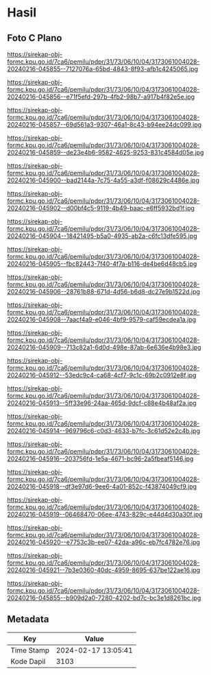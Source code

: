 # Hasil

## Foto C Plano

https://sirekap-obj-formc.kpu.go.id/7ca6/pemilu/pdpr/31/73/06/10/04/3173061004028-20240216-045855--7127076a-65bd-4843-8f93-afb1c4245065.jpg

https://sirekap-obj-formc.kpu.go.id/7ca6/pemilu/pdpr/31/73/06/10/04/3173061004028-20240216-045856--e71f5efd-297b-4fb2-98b7-a917b4f82e5e.jpg

https://sirekap-obj-formc.kpu.go.id/7ca6/pemilu/pdpr/31/73/06/10/04/3173061004028-20240216-045857--69d561a3-9307-46a1-8c43-b94ee24dc099.jpg

https://sirekap-obj-formc.kpu.go.id/7ca6/pemilu/pdpr/31/73/06/10/04/3173061004028-20240216-045859--de23e4b6-9582-4625-9253-831c4584d05e.jpg

https://sirekap-obj-formc.kpu.go.id/7ca6/pemilu/pdpr/31/73/06/10/04/3173061004028-20240216-045900--bad2144a-7c75-4a55-a3df-f08629c4486e.jpg

https://sirekap-obj-formc.kpu.go.id/7ca6/pemilu/pdpr/31/73/06/10/04/3173061004028-20240216-045902--d00bf4c5-9119-4b49-baac-e6ff5932bd1f.jpg

https://sirekap-obj-formc.kpu.go.id/7ca6/pemilu/pdpr/31/73/06/10/04/3173061004028-20240216-045904--18421495-b5a0-4935-ab2a-c6fc13dfe595.jpg

https://sirekap-obj-formc.kpu.go.id/7ca6/pemilu/pdpr/31/73/06/10/04/3173061004028-20240216-045905--fbc82443-7f40-4f7a-b116-de4be6d48cb5.jpg

https://sirekap-obj-formc.kpu.go.id/7ca6/pemilu/pdpr/31/73/06/10/04/3173061004028-20240216-045906--28761b88-671d-4d56-b6d8-dc27e9b1522d.jpg

https://sirekap-obj-formc.kpu.go.id/7ca6/pemilu/pdpr/31/73/06/10/04/3173061004028-20240216-045908--7aacf4a9-e046-4bf9-9579-caf59ecdea1a.jpg

https://sirekap-obj-formc.kpu.go.id/7ca6/pemilu/pdpr/31/73/06/10/04/3173061004028-20240216-045909--713c82a1-6d0d-498e-87ab-6e636e4b98e3.jpg

https://sirekap-obj-formc.kpu.go.id/7ca6/pemilu/pdpr/31/73/06/10/04/3173061004028-20240216-045912--53edc9c4-ca68-4cf7-9c1c-69b2c0912e8f.jpg

https://sirekap-obj-formc.kpu.go.id/7ca6/pemilu/pdpr/31/73/06/10/04/3173061004028-20240216-045913--5ff33e96-24aa-465d-9dcf-c88e4b48af2a.jpg

https://sirekap-obj-formc.kpu.go.id/7ca6/pemilu/pdpr/31/73/06/10/04/3173061004028-20240216-045914--969796c6-c0d3-4633-b7fc-3c61d52e2c4b.jpg

https://sirekap-obj-formc.kpu.go.id/7ca6/pemilu/pdpr/31/73/06/10/04/3173061004028-20240216-045916--203756fd-1e5a-4671-bc96-2a5fbeaf5146.jpg

https://sirekap-obj-formc.kpu.go.id/7ca6/pemilu/pdpr/31/73/06/10/04/3173061004028-20240216-045918--df3e97d6-9ee6-4a01-852c-f43874049cf9.jpg

https://sirekap-obj-formc.kpu.go.id/7ca6/pemilu/pdpr/31/73/06/10/04/3173061004028-20240216-045919--06468470-06ee-4743-829c-e44d4d30a30f.jpg

https://sirekap-obj-formc.kpu.go.id/7ca6/pemilu/pdpr/31/73/06/10/04/3173061004028-20240216-045920--e7753c3b-ee07-42da-a96c-eb7fc4782e76.jpg

https://sirekap-obj-formc.kpu.go.id/7ca6/pemilu/pdpr/31/73/06/10/04/3173061004028-20240216-045921--7b3e0360-40dc-4959-8695-637be122ae16.jpg

https://sirekap-obj-formc.kpu.go.id/7ca6/pemilu/pdpr/31/73/06/10/04/3173061004028-20240216-045855--b909d2a0-7280-4202-bd7c-bc3e1d8261bc.jpg


## Metadata

| Key        | Value               |
| ---------- | ------------------- |
| Time Stamp | 2024-02-17 13:05:41 |
| Kode Dapil | 3103                |



